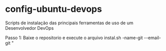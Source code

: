 # config-ubuntu-devops
Scripts de instalação das principais ferramentas de uso de um Desenvolvedor DevOps

Passo 1:
Baixe o repositorio e execute o arquivo instal.sh -name-git <nome utilizado no GIT> --email-git <Email utilizado no GIT>"


